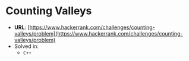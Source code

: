 # Counting Valleys

* **URL**: [https://www.hackerrank.com/challenges/counting-valleys/problem](https://www.hackerrank.com/challenges/counting-valleys/problem)
* Solved in:
    * `C++`
